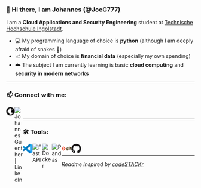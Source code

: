 ### 👋 Hi there, I am Johannes (@JoeG777)
I am a **Cloud Applications and Security Engineering** student at [Technische Hochschule Ingolstadt](https://www.thi.de).

- 💻 My programming language of choice is **python** (although I am deeply afraid of snakes 🐍)
- 📈 My domain of choice is **financial data** (especially my own spending)
- ☁️ The subject I am currently learning is basic **cloud computing** and **security in modern networks**

---

### 📫 Connect with me:
[<img align="left" alt="codeSTACKr.com" width="22px" src="https://raw.githubusercontent.com/iconic/open-iconic/master/svg/globe.svg" />][website]
[<img align="left" alt="Johannes Guenther | LinkedIn" width="22px" src="https://cdn.jsdelivr.net/npm/simple-icons@v3/icons/linkedin.svg" />][linkedin]

<br />

---

### 🛠️ Tools:
<img align="left" alt="Visual Studio Code" width="26px" src="https://raw.githubusercontent.com/github/explore/80688e429a7d4ef2fca1e82350fe8e3517d3494d/topics/visual-studio-code/visual-studio-code.png" />
<img align="left" alt="FastAPI" width="26px" src="" />
<img align="left" alt="Docker" width="26px" src="" />
<img align="left" alt="Pandas" width="26px" src="https://github.com/JoeG777/spending_data_preprocessing/blob/master/docs/pandas-library.png" />
<img align="left" alt="Git" width="26px" src="https://raw.githubusercontent.com/github/explore/80688e429a7d4ef2fca1e82350fe8e3517d3494d/topics/git/git.png" />
<img align="left" alt="GitHub" width="26px" src="https://raw.githubusercontent.com/github/explore/78df643247d429f6cc873026c0622819ad797942/topics/github/github.png" />

<br/>

---

*Readme inspired by [codeSTACKr](https://github.com/codeSTACKr)*

[linkedin]: https://www.linkedin.com/in/johannes-guenther/
[website]: https://www.johannes-guenther.com
  <!---
JoeG777/JoeG777 is a ✨ special ✨ repository because its `README.md` (this file) appears on your GitHub profile.
You can click the Preview link to take a look at your changes.
--->
